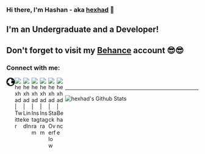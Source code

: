 ### Hi there, I'm Hashan - aka [hexhad][website] 👋

## I'm an Undergraduate and a Developer!

## Don't forget to visit my [Behance] account 😎😎
### Connect with me:

[<img align="left" alt="hexhad" width="22px" src="https://raw.githubusercontent.com/iconic/open-iconic/master/svg/globe.svg" />][website]
[<img align="left" alt="hexhad | Twitter" width="22px" src="https://cdn.jsdelivr.net/npm/simple-icons@v3/icons/twitter.svg" />][twitter]
[<img align="left" alt="hexhad | LinkedIn" width="22px" src="https://cdn.jsdelivr.net/npm/simple-icons@v3/icons/linkedin.svg" />][linkedin]
[<img align="left" alt="hexhad | Instagram" width="22px" src="https://cdn.jsdelivr.net/npm/simple-icons@v3/icons/instagram.svg" />][instagram]
[<img align="left" alt="hexhad | Instagram" width="22px" src="https://cdn.jsdelivr.net/npm/simple-icons@3.4.0/icons/facebook.svg" />][facebook]
[<img align="left" alt="hexhad | StackOverflow" width="22px" src="https://cdn.jsdelivr.net/npm/simple-icons@3.4.0/icons/stackoverflow.svg" />][soverflow]
[<img align="left" alt="hexhad | Behance" width="22px" src="https://cdn.jsdelivr.net/npm/simple-icons@3.4.0/icons/behance.svg" />][bha]

<br/>
<hr>
<img align="left" alt="hexhad's Github Stats" src="https://github-readme-stats.vercel.app/api?username=hexhad&show_icons=true&hide_border=true" />

[website]: https://hexhad.github.io/
[twitter]: https://twitter.com/typodots
[instagram]: https://instagram.com/hexhad
[facebook]: https://fb.com/hashandharmapriya
[linkedin]: https://linkedin.com/in/hashandharmapriya
[soverflow]: https://stackoverflow.com/users/12635249/hexhad
[bha]: https://www.behance.net/hexhad
[Behance]: https://www.behance.net/hexhad
